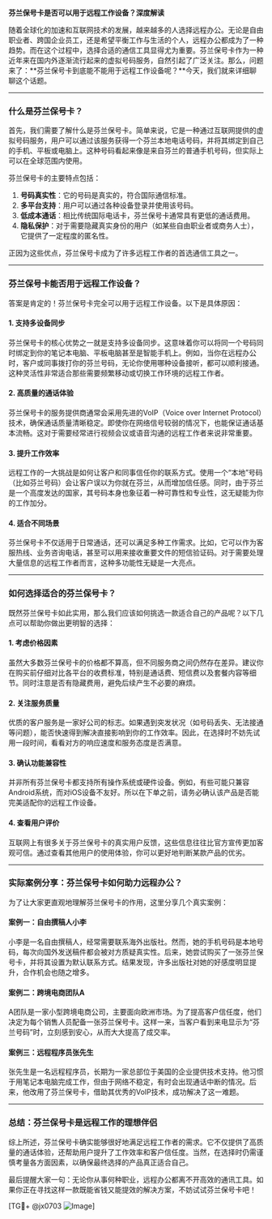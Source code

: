 **芬兰保号卡是否可以用于远程工作设备？深度解读**

随着全球化的加速和互联网技术的发展，越来越多的人选择远程办公。无论是自由职业者、跨国企业员工，还是希望平衡工作与生活的个人，远程办公都成为了一种趋势。而在这个过程中，选择合适的通信工具显得尤为重要。芬兰保号卡作为一种近年来在国内外逐渐流行起来的虚拟号码服务，自然引起了广泛关注。那么，问题来了：**芬兰保号卡到底能不能用于远程工作设备呢？**今天，我们就来详细聊聊这个话题。

---

### **什么是芬兰保号卡？**

首先，我们需要了解什么是芬兰保号卡。简单来说，它是一种通过互联网提供的虚拟号码服务，用户可以通过该服务获得一个芬兰本地电话号码，并将其绑定到自己的手机、平板或电脑上。这种号码看起来像是来自芬兰的普通手机号码，但实际上可以在全球范围内使用。

芬兰保号卡的主要特点包括：
1. **号码真实性**：它的号码是真实的，符合国际通信标准。
2. **多平台支持**：用户可以通过各种设备登录并使用该号码。
3. **低成本通话**：相比传统国际电话卡，芬兰保号卡通常具有更低的通话费用。
4. **隐私保护**：对于需要隐藏真实身份的用户（如某些自由职业者或商务人士），它提供了一定程度的匿名性。

正因为这些优点，芬兰保号卡成为了许多远程工作者的首选通信工具之一。

---

### **芬兰保号卡能否用于远程工作设备？**

答案是肯定的！芬兰保号卡完全可以用于远程工作设备。以下是具体原因：

#### **1. 支持多设备同步**
芬兰保号卡的核心优势之一就是支持多设备同步。这意味着你可以将同一个号码同时绑定到你的笔记本电脑、平板电脑甚至是智能手机上。例如，当你在远程办公时，客户或同事拨打你的芬兰号码，无论你使用哪种设备接听，都可以顺利接通。这种灵活性非常适合那些需要频繁移动或切换工作环境的远程工作者。

#### **2. 高质量的通话体验**
芬兰保号卡的服务提供商通常会采用先进的VoIP（Voice over Internet Protocol）技术，确保通话质量清晰稳定。即使你在网络信号较弱的情况下，也能保证通话基本流畅。这对于需要经常进行视频会议或语音沟通的远程工作者来说非常重要。

#### **3. 提升工作效率**
远程工作的一大挑战是如何让客户和同事信任你的联系方式。使用一个“本地”号码（比如芬兰号码）会让客户误以为你就在芬兰，从而增加信任感。同时，由于芬兰是一个高度发达的国家，其号码本身也象征着一种可靠性和专业性，这无疑能为你的工作加分。

#### **4. 适合不同场景**
芬兰保号卡不仅适用于日常通话，还可以满足多种工作需求。比如，它可以作为客服热线、业务咨询电话，甚至可以用来接收重要文件的短信验证码。对于需要处理大量信息的远程工作者而言，这种多功能性无疑是一大亮点。

---

### **如何选择适合的芬兰保号卡？**

既然芬兰保号卡如此实用，那么我们应该如何挑选一款适合自己的产品呢？以下几点可以帮助你做出更明智的选择：

#### **1. 考虑价格因素**
虽然大多数芬兰保号卡的价格都不算高，但不同服务商之间仍然存在差异。建议你在购买前仔细对比各平台的收费标准，特别是通话费、短信费以及套餐内容等细节。同时注意是否有隐藏费用，避免后续产生不必要的麻烦。

#### **2. 关注服务质量**
优质的客户服务是一家好公司的标志。如果遇到突发状况（如号码丢失、无法接通等问题），能否快速得到解决直接影响到你的工作效率。因此，在选择时不妨先试用一段时间，看看对方的响应速度和服务态度是否满意。

#### **3. 确认功能兼容性**
并非所有芬兰保号卡都支持所有操作系统或硬件设备。例如，有些可能只兼容Android系统，而对iOS设备不友好。所以在下单之前，请务必确认该产品是否能完美适配你的远程工作设备。

#### **4. 查看用户评价**
互联网上有很多关于芬兰保号卡的真实用户反馈，这些信息往往比官方宣传更加客观可信。通过查看其他用户的使用体验，你可以更好地判断某款产品的优劣。

---

### **实际案例分享：芬兰保号卡如何助力远程办公？**

为了让大家更直观地理解芬兰保号卡的作用，这里分享几个真实案例：

#### **案例一：自由撰稿人小李**
小李是一名自由撰稿人，经常需要联系海外出版社。然而，她的手机号码是本地号码，每次向国外发送稿件都会被对方质疑真实性。后来，她尝试购买了一张芬兰保号卡，并将其设置为默认联系方式。结果发现，许多出版社对她的好感度明显提升，合作机会也随之增多。

#### **案例二：跨境电商团队A**
A团队是一家小型跨境电商公司，主要面向欧洲市场。为了提高客户信任度，他们决定为每个销售人员配备一张芬兰保号卡。这样一来，当客户看到来电显示为“芬兰号码”时，立刻感到安心，从而大大提高了成交率。

#### **案例三：远程程序员张先生**
张先生是一名远程程序员，长期为一家总部位于美国的企业提供技术支持。他习惯于用笔记本电脑完成工作，但由于网络不稳定，有时会出现通话中断的情况。后来，他改用了芬兰保号卡，借助其优秀的VoIP技术，成功解决了这一难题。

---

### **总结：芬兰保号卡是远程工作的理想伴侣**

综上所述，芬兰保号卡确实能够很好地满足远程工作者的需求。它不仅提供了高质量的通话体验，还帮助用户提升了工作效率和客户信任度。当然，在选择时仍需谨慎考量各方面因素，以确保最终选择的产品真正适合自己。

最后提醒大家一句：无论你从事何种职业，远程办公都离不开高效的通讯工具。如果你正在寻找这样一款既能省钱又能提效的解决方案，不妨试试芬兰保号卡吧！

[TG💪+ @jx0703 ![Image](https://github.com/user-attachments/assets/dbca1d08-cadb-493c-b0ec-ad6f7a83f270)]